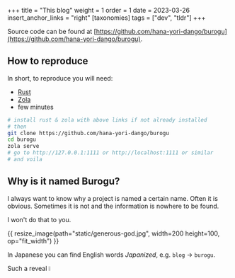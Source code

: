 +++
title = "This blog"
weight = 1
order = 1
date = 2023-03-26
insert_anchor_links = "right"
[taxonomies]
tags = ["dev", "tldr"]
+++

Source code can be found at [https://github.com/hana-yori-dango/burogu](https://github.com/hana-yori-dango/burogu).

## How to reproduce

In short, to reproduce you will need:

- [Rust](https://www.rust-lang.org/tools/install)
- [Zola](https://www.getzola.org/documentation/getting-started/installation/)
- few minutes

```bash
# install rust & zola with above links if not already installed
# then
git clone https://github.com/hana-yori-dango/burogu
cd burogu
zola serve
# go to http://127.0.0.1:1111 or http://localhost:1111 or similar
# and voila
```

## Why is it named Burogu?

I always want to know why a project is named a certain name.
Often it is obvious. Sometimes it is not and the information is nowhere to be found.

I won't do that to you.

{{ resize_image(path="static/generous-god.jpg", width=200 height=100, op="fit_width") }}

In Japanese you can find English words *Japanized*, e.g. `blog` -> `burogu`.

Such a reveal <img src="https://cluzeau.pro/parrot-party.gif" alt= ":)" width="5%" height="5%"/>
